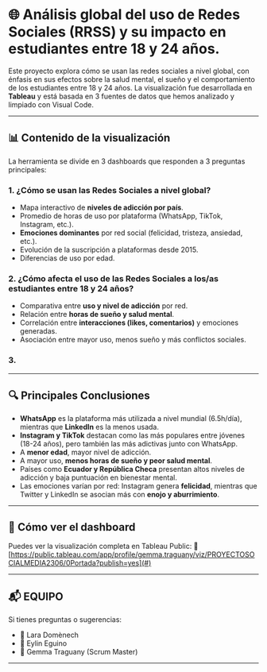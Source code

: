 # 🌐 Análisis global del uso de Redes Sociales (RRSS) y su impacto en estudiantes entre 18 y 24 años.

Este proyecto explora cómo se usan las redes sociales a nivel global, con énfasis en sus efectos sobre la salud mental, el sueño y el comportamiento de los estudiantes entre 18 y 24 años. La visualización fue desarrollada en **Tableau** y está basada en 3 fuentes de datos que hemos analizado y limpiado con Visual Code.

---

## 📊 Contenido de la visualización

La herramienta se divide en 3 dashboards que responden a 3 preguntas principales:

### 1. ¿Cómo se usan las Redes Sociales a nivel global?
- Mapa interactivo de **niveles de adicción por país**.
- Promedio de horas de uso por plataforma (WhatsApp, TikTok, Instagram, etc.).
- **Emociones dominantes** por red social (felicidad, tristeza, ansiedad, etc.).
- Evolución de la suscripción a plataformas desde 2015.
- Diferencias de uso por edad.

### 2. ¿Cómo afecta el uso de las Redes Sociales a los/as estudiantes entre 18 y 24 años?
- Comparativa entre **uso y nivel de adicción** por red.
- Relación entre **horas de sueño y salud mental**.
- Correlación entre **interacciones (likes, comentarios)** y emociones generadas.
- Asociación entre mayor uso, menos sueño y más conflictos sociales.

### 3. 


---

## 🔍 Principales Conclusiones

- **WhatsApp** es la plataforma más utilizada a nivel mundial (6.5h/día), mientras que **LinkedIn** es la menos usada.
- **Instagram y TikTok** destacan como las más populares entre jóvenes (18-24 años), pero también las más adictivas junto con WhatsApp.
- A **menor edad**, mayor nivel de adicción.
- A mayor uso, **menos horas de sueño y peor salud mental**.
- Países como **Ecuador y República Checa** presentan altos niveles de adicción y baja puntuación en bienestar mental.
- Las emociones varían por red: Instagram genera **felicidad**, mientras que Twitter y LinkedIn se asocian más con **enojo y aburrimiento**.

---

## 🚀 Cómo ver el dashboard

Puedes ver la visualización completa en Tableau Public:
🔗 [https://public.tableau.com/app/profile/gemma.traguany/viz/PROYECTOSOCIALMEDIA2306/0Portada?publish=yes](#)

---

## 📬 EQUIPO

Si tienes preguntas o sugerencias:

- 📧 Lara Domènech
- 📧 Eylin Eguino
- 📧 Gemma Traguany (Scrum Master)
---
